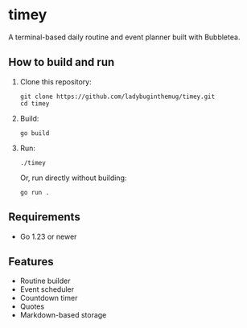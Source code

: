 # timey

A terminal-based daily routine and event planner built with Bubbletea.

## How to build and run

1. Clone this repository:
    ```
    git clone https://github.com/ladybuginthemug/timey.git
    cd timey
    ```

2. Build:
    ```
    go build
    ```

3. Run:
    ```
    ./timey
    ```
    Or, run directly without building:
    ```
    go run .
    ```

## Requirements

- Go 1.23 or newer

## Features

- Routine builder
- Event scheduler
- Countdown timer
- Quotes
- Markdown-based storage

